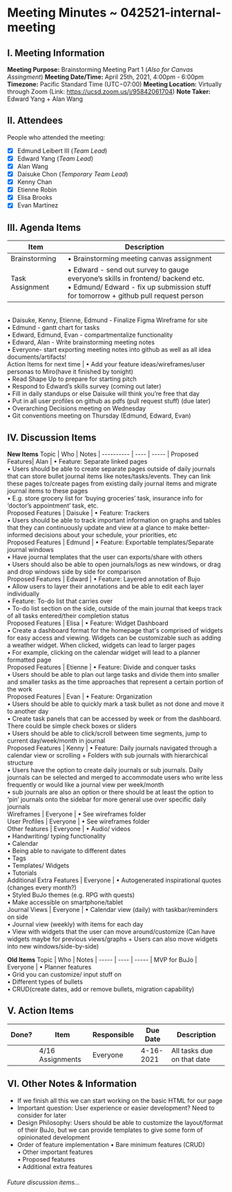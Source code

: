 # Meeting Minutes ~ 042521-internal-meeting
## I. Meeting Information
**Meeting Purpose:** Brainstorming Meeting Part 1 (*Also for Canvas Assingment*)
**Meeting Date/Time:** April 25th, 2021, 4:00pm - 6:00pm
**Timezone:** Pacific Standard Time (UTC−07:00)
**Meeting Location:** Virtually through Zoom (Link: https://ucsd.zoom.us/j/95842061704)
**Note Taker:** Edward Yang + Alan Wang

## II. Attendees
People who attended the meeting:
- [x] Edmund Leibert III (*Team Lead*)
- [x] Edward Yang (*Team Lead*)
- [x] Alan Wang
- [x] Daisuke Chon (*Temporary Team Lead*)
- [x] Kenny Chan
- [x] Etienne Robin
- [x] Elisa Brooks
- [x] Evan Martinez

## III. Agenda Items

Item | Description
---- | ----
Brainstorming | • Brainstorming meeting canvas assignment<br>
Task Assignment | • Edward - send out survey to gauge everyone’s skills in frontend/ backend etc. <br> • Edmund/ Edward - fix up submission stuff for tomorrow + github pull request person
 <br> • Daisuke, Kenny, Etienne, Edmund - Finalize Figma Wireframe for site <br> • Edmund - gantt chart for tasks <br> • Edward, Edmund, Evan - compartmentalize functionality <br> • Edward, Alan -  Write brainstorming meeting notes <br> • Everyone- start exporting meeting notes into github as well as all idea documents/artifacts! <br>
Action Items for next time | • Add your feature ideas/wireframes/user personas to Miro(have it finished by tonight) <br> • Read Shape Up to prepare for starting pitch <br> • Respond to Edward’s skills survey (coming out later) <br> • Fill in daily standups or else Daisuke will think you’re free that day  <br> • Put in all user profiles on github as pdfs (pull request stuff) (due later) <br> • Overarching Decisions meeting on Wednesday <br> • Git conventions meeting on Thursday (Edmund, Edward, Evan) <br>


## IV. Discussion Items

**New Items**
Topic | Who  | Notes |
---------- | ---- | ----- |
Proposed Features| Alan | • Feature: Separate linked pages  <br> • Users should be able to create separate pages outside of daily journals that can store bullet journal items like notes/tasks/events. They can link these pages to/create pages from existing daily journal items and migrate journal items to these pages <br> • E.g. store grocery list for ‘buying groceries’ task, insurance info for ‘doctor’s appointment’ task, etc. <br>
Proposed Features | Daisuke | • Feature: Trackers  <br> • Users should be able to track important information on graphs and tables that they can continuously update and view at a glance to make better-informed decisions about your schedule, your priorities, etc <br>
Proposed Features | Edmund | • Feature: Exportable templates/Separate journal windows <br> • Have journal templates that the user can exports/share with others <br> • Users should also be able to open journals/logs as new windows, or drag and drop windows side by side for comparison <br>
Proposed Features | Edward | • Feature: Layered annotation of Bujo <br> • Allow users to layer their annotations and be able to edit each layer individually <br> • Feature: To-do list that carries over <br> • To-do list section on the side, outside of the main journal that keeps track of all tasks entered/their completion status <br>
Proposed Features | Elisa | • Feature: Widget Dashboard <br> • Create a dashboard format for the homepage that's comprised of widgets for easy access and viewing. Widgets can be customizable such as adding a weather widget. When clicked, widgets can lead to larger pages <br> • For example, clicking on the calendar widget will lead to a planner formatted page <br>
Proposed Features | Etienne | • Feature: Divide and conquer tasks <br> • Users should be able to plan out large tasks and divide them into smaller and smaller tasks as the time approaches that represent a certain portion of the work <br>
Proposed Features | Evan | • Feature: Organization <br> • Users should be able to quickly mark a task bullet as not done and move it to another day <br> • Create task panels that can be accessed by week or from the dashboard. There could be simple check boxes or sliders <br>
• Users should be able to click/scroll between time segments, jump to current day/week/month in journal <br>
Proposed Features | Kenny | • Feature: Daily journals navigated through a calendar view or scrolling + Folders with sub journals with hierarchical structure <br> • Users have the option to create daily journals or sub journals. Daily journals can be selected and merged to accommodate users who write less frequently or would like a journal view per week/month
<br> • sub journals are also an option or there should be at least the option to ‘pin’ journals onto the sidebar for more general use over specific daily journals
<br>
Wireframes | Everyone | • See wireframes folder <br>
User Profiles | Everyone | • See wireframes folder <br>
Other features | Everyone | • Audio/ videos  <br> • Handwriting/ typing functionality <br> • Calendar  <br> • Being able to navigate to different dates  <br> • Tags  <br> • Templates/ Widgets  <br> • Tutorials  <br>
Additional Extra Features | Everyone | • Autogenerated inspirational quotes (changes every month?)  <br> • Styled BuJo themes (e.g. RPG with quests)  <br> • Make accessible on smartphone/tablet  <br>
Journal Views | Everyone | • Calendar view (daily) with taskbar/reminders on side <br>
• Journal view (weekly) with items for each day  <br> • View with widgets that the  user can move around/customize  (Can have widgets maybe for previous views/graphs + Users can also move widgets into new windows/side-by-side) <br>

**Old Items**
Topic | Who  | Notes |
----- | ---- | ----- |
MVP for BuJo
 | Everyone | • Planner features  <br> • Grid you can customize/ input stuff on <br> • Different types of bullets  <br> • CRUD(create dates, add or remove bullets, migration capability) <br>


## V. Action Items
| Done? | Item | Responsible  | Due Date  | Description  |
| ----- | ---- | ------------ | --------- | --------- |
|    | 4/16 Assignments | Everyone          | 4-16-2021  | All tasks due on that date |

## VI. Other Notes & Information
- If we finish all this we can start working on the basic HTML for our page
- Important question: User experience or easier development? Need to consider for later
- Design Philosophy: Users should be able to customize the layout/format of their BuJo, but we can provide templates to give some form of opinionated development
- Order of feature implementation
• Bare minimum features (CRUD) <br>
• Other important features <br>
• Proposed features <br>
• Additional extra features <br>

###### Future discussion items...
